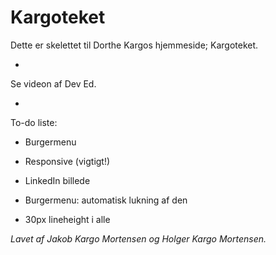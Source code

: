 # Kargoteket

Dette er skelettet til Dorthe Kargos hjemmeside; Kargoteket.

-

Se videon af Dev Ed.

-

To-do liste:

* 	Burgermenu

*   Responsive (vigtigt!)

*   LinkedIn billede

*   Burgermenu: automatisk lukning af den

*   30px lineheight  i alle


_Lavet af Jakob Kargo Mortensen og Holger Kargo Mortensen._
